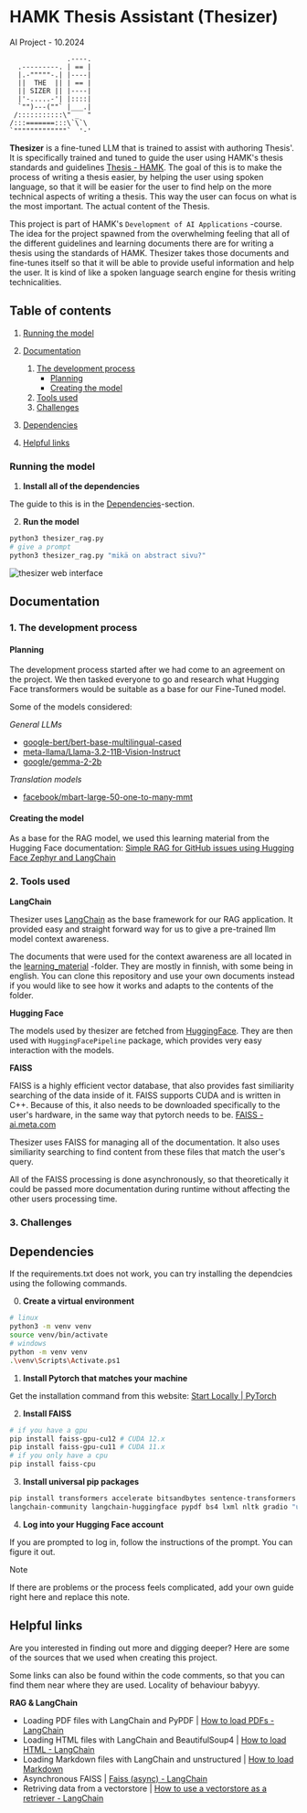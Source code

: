 # HAMK Thesis Assistant (Thesizer)

AI Project - 10.2024

```
              .----.
  .---------. | == |
  |.-"""""-.| |----|
  ||  THE  || | == |
  || SIZER || |----|
  |'-.....-'| |::::|
  `"")---(""` |___.|
 /:::::::::::\" _  "
/:::=======:::\`\`\
`"""""""""""""`  '-'
```

**Thesizer** is a fine-tuned LLM that is trained to assist with authoring Thesis'.
It is specifically trained and tuned to guide the user using HAMK's thesis 
standards and guidelines [Thesis - HAMK](https://www.hamk.fi/en/student-pages/planning-your-studies/thesis/).
The goal of this is to make the process of writing a thesis easier, by helping
the user using spoken language, so that it will be easier for the user to find
help on the more technical aspects of writing a thesis. This way the user can
focus on what is the most important. The actual content of the Thesis.

This project is part of HAMK's `Development of AI Applications` -course. The
idea for the project spawned from the overwhelming feeling that all of the
different guidelines and learning documents there are for writing a thesis using
the standards of HAMK. Thesizer takes those documents and fine-tunes itself so
that it will be able to provide useful information and help the user. It is kind
of like a spoken language search engine for thesis writing technicalities.


## Table of contents

1. [Running the model](#Running-the-model)
2. [Documentation](#Documentation)

    1. [The development process](#The-development-process)
        - [Planning](#Planning)
        - [Creating the model](#Creating-the-model)
    2. [Tools used](#Tools-used)
    3. [Challenges](#Challenges)

3. [Dependencies](#Dependencies)
3. [Helpful links](#Helpful-links)


### Running the model

1. **Install all of the dependencies**

The guide to this is in the [Dependencies](#Dependencies)-section.

2. **Run the model**

```bash
python3 thesizer_rag.py
# give a prompt
python3 thesizer_rag.py "mikä on abstract sivu?"
```

![thesizer web interface](https://github.com/sakuexe/insikoorit/tree/main/thesizer/readme_images/helpWithThesis.png)

## Documentation


### 1. The development process

#### Planning

The development process started after we had come to an agreement on the project.
We then tasked everyone to go and research what Hugging Face transformers would
be suitable as a base for our Fine-Tuned model.

Some of the models considered:

_General LLMs_

- [google-bert/bert-base-multilingual-cased](https://huggingface.co/google-bert/bert-base-multilingual-cased)
- [meta-llama/Llama-3.2-11B-Vision-Instruct](https://huggingface.co/meta-llama/Llama-3.2-11B-Vision-Instruct)
- [google/gemma-2-2b](https://huggingface.co/google/gemma-2-2b)

_Translation models_

- [facebook/mbart-large-50-one-to-many-mmt](https://huggingface.co/facebook/mbart-large-50-one-to-many-mmt) 

#### Creating the model

As a base for the RAG model, we used this learning material from the Hugging 
Face documentation: [Simple RAG for GitHub issues using Hugging Face Zephyr and LangChain](https://huggingface.co/learn/cookbook/rag_zephyr_langchain)


### 2. Tools used

**LangChain**

Thesizer uses [LangChain](https://www.langchain.com/langchain) as the base 
framework for our RAG application. It provided easy and straight forward
way for us to give a pre-trained llm model context awareness. 

The documents that were used for the context awareness are all located in the 
[learning_material](./learning_material/) -folder. They are mostly in finnish,
with some being in english. You can clone this repository and use your own
documents instead if you would like to see how it works and adapts to the
contents of the folder.

**Hugging Face**

The models used by thesizer are fetched from [HuggingFace](https://huggingface.co/models). 
They are then used with `HuggingFacePipeline` package, which provides very easy
interaction with the models.

**FAISS**

FAISS is a highly efficient vector database, that also provides fast similiarity
searching of the data inside of it. FAISS supports CUDA and is written in C++.
Because of this, it also needs to be downloaded specifically to the user's
hardware, in the same way that pytorch needs to be.
[FAISS - ai.meta.com](https://ai.meta.com/tools/faiss/)

Thesizer uses FAISS for managing all of the documentation. It also uses 
similiarity searching to find content from these files that match the user's query.

All of the FAISS processing is done asynchronously, so that theoretically it could
be passed more documentation during runtime without affecting the other users
processing time.

### 3. Challenges


## Dependencies

If the requirements.txt does not work, you can try installing the dependcies 
using the following commands.

0. **Create a virtual environment**

```bash
# linux
python3 -m venv venv
source venv/bin/activate
# windows
python -m venv venv
.\venv\Scripts\Activate.ps1
```

1. **Install Pytorch that matches your machine**

Get the installation command from this website: [Start Locally | PyTorch](https://pytorch.org/get-started/locally/)

2. **Install FAISS**

```bash
# if you have a gpu
pip install faiss-gpu-cu12 # CUDA 12.x
pip install faiss-gpu-cu11 # CUDA 11.x
# if you only have a cpu
pip install faiss-cpu
```

3. **Install universal pip packages**

```bash
pip install transformers accelerate bitsandbytes sentence-transformers langchain \
langchain-community langchain-huggingface pypdf bs4 lxml nltk gradio "unstructured[md]"
```

4. **Log into your Hugging Face account**

If you are prompted to log in, follow the instructions of the prompt.
You can figure it out.

> [!NOTE]
> If there are problems or the process feels complicated, add your own
> guide right here and replace this note.


## Helpful links

Are you interested in finding out more and digging deeper? Here are some of the
sources that we used when creating this project.

Some links can also be found within the code comments, so that you can find them
near where they are used. Locality of behaviour babyyy.

**RAG & LangChain**

- Loading PDF files with LangChain and PyPDF | [How to load PDFs - LangChain](https://python.langchain.com/docs/how_to/document_loader_pdf/)
- Loading HTML files with LangChain and BeautifulSoup4 | [How to load HTML - LangChain](https://python.langchain.com/docs/how_to/document_loader_html/)
- Loading Markdown files with LangChain and unstructured | [How to load Markdown](https://python.langchain.com/docs/how_to/document_loader_markdown/)
- Asynchronous FAISS | [Faiss \(async\) - LangChain](https://python.langchain.com/docs/integrations/vectorstores/faiss_async/)
- Retriving data from a vectorstore | [How to use a vectorstore as a retriever - LangChain](https://python.langchain.com/docs/how_to/vectorstore_retriever/)

